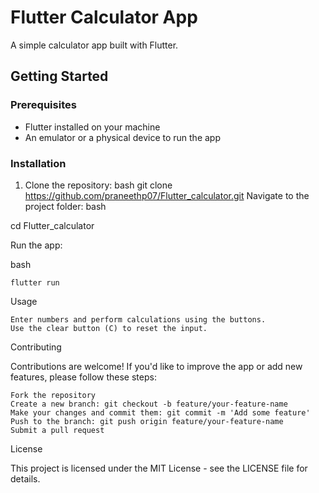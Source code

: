 # Flutter Calculator App

A simple calculator app built with Flutter.

## Getting Started

### Prerequisites

- Flutter installed on your machine
- An emulator or a physical device to run the app

### Installation

1. Clone the repository:
bash
git clone https://github.com/praneethp07/Flutter_calculator.git
Navigate to the project folder:
bash

cd Flutter_calculator

Run the app:

bash

    flutter run

Usage

    Enter numbers and perform calculations using the buttons.
    Use the clear button (C) to reset the input.

Contributing

Contributions are welcome! If you'd like to improve the app or add new features, please follow these steps:

    Fork the repository
    Create a new branch: git checkout -b feature/your-feature-name
    Make your changes and commit them: git commit -m 'Add some feature'
    Push to the branch: git push origin feature/your-feature-name
    Submit a pull request

License

This project is licensed under the MIT License - see the LICENSE file for details.

